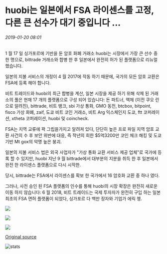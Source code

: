 # huobi는 일본에서 FSA 라이센스를 고정, 다른 큰 선수가 대기 중입니다 ...

###### 2019-01-20 08:01

1 월 17 일 싱가포르에 기반을 둔 암호 화폐 거래소 huobi는 시장에서 가장 큰 선수 중 한 명으로, bittrade 거래소와 합병 한 후 일본에서 완전히 허가 된 플랫폼으로 리뉴얼 했습니다.

일본의 지불 서비스의 개정이 4 월 2017에 작동 하기 때문에, 국가의 모든 암호 교환은 FSA에 등록 해야 합니다.

비트 트레이드와 huobi의 최근 합병을 계산, 일본 시장을 제공 하기 위해 삭제 된 거래소의 풀은 현재 17 개의 플랫폼으로 구성 되어 있습니다: 돈 파트너, 액체 (이전 쿠오 린으로 알려진), bittrade, 비트 뱅크, sbi 가상 통화, GMO 동전, btcbox, bitpoint, fisco 가상 화폐, zaif, 도쿄 비트 코인 거래소, 비트 Arg 익스체인지 도쿄, ftt 코퍼레이션, xtheta 코퍼레이션, huobi 및 coincheck.

FSA는 지역 교류에 꽉 그립을가지고 알려져 있다, 단단히 높은 프로 파일 지역 암호 교환 사건의 수 후 보안 위반에 대응, 즉 작년의 희한 $5억3200만 코인 체크 해킹 및 도쿄 기반 Mt gox의 악명 높은 붕괴.

일본의 지불 서비스 법은 외국 사업자가 "가상 통화 교환 서비스 제공 업체"로 국가에 등록 할 수 있지만, huobi 지난 9 월 bittrade에서 대부분의 지분을 취득 한 후 일본에서 완전 한 라이센스 플랫폼으로 다시 시작한.

당시, bittrade는 FSA에서 라이센스를 확보 한 국가에서 16 암호화 교환 중 하나 였다.

그러나, 사전 승인 된 FSA 플랫폼의 인수를 통해 huobi의 시장 확장은 완전히 새로운 이동 하지 않습니다: 6 월 2018, 비트 트레이드는 국제 투자자가 완전히 구입 하는 일본 최초의 FSA 면허 플랫폼이 되었다, 싱가포르 다 백만 장자와 기업가 에릭 쳉.

![](https://s3.cointelegraph.com/storage/uploads/view/9f9df77a0895b57a12cfc872dfccf185.png)

![](https://s3.cointelegraph.com/storage/uploads/view/1ad71881c92cd057d29fe26b001d3b3e.png)

![](https://s3.cointelegraph.com/storage/uploads/view/0b2c780284ed55b55057bf4e73cea6ca.png)

[Original source](https://cointelegraph.com/news/huobi-secures-its-fsa-license-in-japan-other-large-players-are-pending)

![stats](https://c.statcounter.com/11760860/0/a89fa40b/1/ "stats")